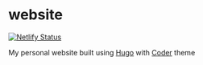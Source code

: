 # website

[![Netlify Status](https://api.netlify.com/api/v1/badges/a4128e78-7592-4bd7-9de1-f6af8446e650/deploy-status)](https://app.netlify.com/sites/naveenbellary/deploys)

My personal website built using [Hugo](https://gohugo.io) with [Coder](https://github.com/luizdepra/hugo-coder/) theme